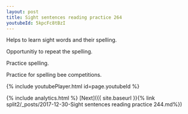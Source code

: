 ```yaml
---
layout: post
title: Sight sentences reading practice 264
youtubeId: 5kpcFc8tBzI
---
```

 
 
Helps to learn sight words and their spelling.

Opportunitiy to repeat the spelling. 

Practice spelling. 
 
Practice for spelling bee competitions. 
 
{% include youtubePlayer.html id=page.youtubeId %}
 
 
{% include analytics.html %} 
[Next]({{ site.baseurl }}{% link  split2/_posts/2017-12-30-Sight sentences reading practice 244.md%})
 

